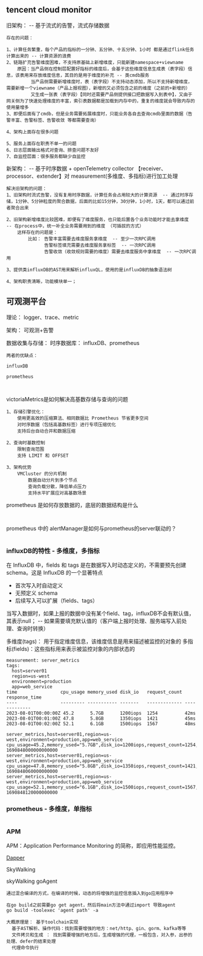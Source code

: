 
## tencent cloud monitor

旧架构： -- 基于流式的告警，流式存储数据
```text
存在的问题：

1、计算任务繁重，每个产品的指标的一分钟、五分钟、十五分钟、1小时 都是通过flink任务计算出来的 -- 计算资源的浪费
2、链路扩充告警维度困难，不支持原基础上新增维度，只能新建namespace+viewname
    原因：当产品侧在控制层配置好指标的维度后，会基于这些维度信息生成表（表字段）信息，该表用来存放维度信息，其目的是用于维度的补充 -- 类cmdb服务
         当产品侧需要新增维度时，表（表字段）不支持动态添加，所以不支持新增维度，需要新增一个viewname（产品上报视图），新增的又必须包含之前的维度（之前的+新增的）
         又生成一张表（表字段）【同时还需要产品侧提供接口把数据写入到表中】，又由于网关侧为了快速处理维度的丰富，索引表数据都是加载到内存中的，重复的维度就会导致内存的使用量增多
3、即便后面有了cmdb，但是业务需要拓展维度时，只能业务各自去查询cmdb里面的数据（告警丰富、告警标签、告警收敛 等都需要查询）

4、架构上面存在很多问题

5、服务上面存在职责不单一的问题
6、日志层面输出格式对查询、排查问题不友好
7、自监控层面：很多服务都缺少自监控
```



新架构： -- 基于时序数据 + openTelemetry collector 【receiver、processor、extender】对 measurement(多维度、多指标)进行加工处理
```text
解决旧架构的问题：
1、旧架构时流式告警，没有复用时序数据，计算任务会占用较大的计算资源  -- 通过时序存储，1分钟、5分钟粒度的聚合数据，后面的比如15分钟，30分钟，1小时，1天，都可以通过前者聚合出来

2、旧架构新增维度比较困难，即便有了维度服务，也只能后置各个业务功能时才能去拿维度   -- 在process中，统一补全业务需要用到的维度 （可插拔的方式）
    这样存在的问题是：
        比如： 告警丰富需要去维度服务拿维度  -- 至少一次RPC调用
              告警标签填充需要去维度服务拿标签  -- 一次RPC调用
              告警收敛（收敛规则需要的维度）需要去维度服务中拿维度  -- 一次RPC调用
              
3、提供类influxDB的AST用来解析influxQL，使用的是influxDB的抽象语法树

4、架构职责清晰，功能模块单一；
```




## 可观测平台
理论： logger、trace、metric

架构：
可观测+告警

数据收集与存储：
  时序数据库： influxDB、prometheus
```text
两者的优缺点：

influxDB

prometheus

    
```

victoriaMetrics是如何解决高基数存储与查询的问题
```text
1、存储引擎优化：
    使用更高效的压缩算法、相同数据比 Prometheus 节省更多空间
    对时序数据（包括高基数标签）进行专项压缩优化
    支持后台自动合并和数据压缩
 
2、查询时基数控制
    限制查询范围
    支持 LIMIT 和 OFFSET
    
3、架构优势
    VMCluster 的分片机制
        数据自动分片到多个节点
        查询负载分散，降低单点压力
        支持水平扩展应对高基数场景

```

prometheus 是如何存放数据的，底层的数据结构是什么
```text


```

prometheus 中的 alertManager是如何与prometheus的server联动的？
```text

```



### influxDB的特性 - 多维度，多指标

在 InfluxDB 中，fields 和 tags 是在数据写入时动态定义的，不需要预先创建 schema。这是 InfluxDB 的一个显著特点
 - 首次写入时自动定义
 - 无预定义 schema
 - 后续写入可以扩展（fields、tags）

当写入数据时，如果上报的数据中没有某个field、tag，influxDB不会有默认值，其表示null； -- 如果需要填充默认值的（客户端上报时处理、服务端写入前处理、查询时转换）

多维度(tags)： 用于指定维度信息，该维度信息是用来描述被监控的对象的
多指标(fields)：这些指标用来表示被监控对象的内部状态的

```text
measurement: server_metrics
tags: 
  host=server01
  region=us-west
  environment=production
  app=web_service
time                cpu_usage memory_used disk_io   request_count response_time
----                --------- ----------- -------   ------------- -------------
2023-08-01T00:00:00Z 45.2      5.7GB      1200iops  1254          42ms
2023-08-01T00:01:00Z 47.8      5.8GB      1350iops  1421          45ms
2023-08-01T00:02:00Z 52.1      6.1GB      1500iops  1567          48ms
```
```text
server_metrics,host=server01,region=us-west,environment=production,app=web_service cpu_usage=45.2,memory_used="5.7GB",disk_io=1200iops,request_count=1254,response_time="42ms" 1690848000000000000
server_metrics,host=server01,region=us-west,environment=production,app=web_service cpu_usage=47.8,memory_used="5.8GB",disk_io=1350iops,request_count=1421,response_time="45ms" 1690848060000000000
server_metrics,host=server01,region=us-west,environment=production,app=web_service cpu_usage=52.1,memory_used="6.1GB",disk_io=1500iops,request_count=1567,response_time="48ms" 1690848120000000000
```


### prometheus - 多维度，单指标


```text

```



### APM
APM：Application Performance Monitoring 的简称，即应用性能监控。

[Dapper](https://static.googleusercontent.com/media/research.google.com/zh-CN//archive/papers/dapper-2010-1.pdf)

SkyWalking


skyWalking goAgent
```text
通过混合编译的方式，在编译的时候，动态的将增强的监控信息插入到go应用程序中

在go build之前需要go get agent，然后将main方法中通过import 导致agent
go build -toolexec 'agent path' -a

大概原理是： 基于toolchain实现
  基于AST解析、操作代码：找到需要增强的地方：net/http、gin、gorm、kafka等等
  文件拷贝和生成 ： 找到需要增强的地方后，生成增强的代理，一般包含，对入参，出参的处理、defer的结束处理
  代理命令执行
```